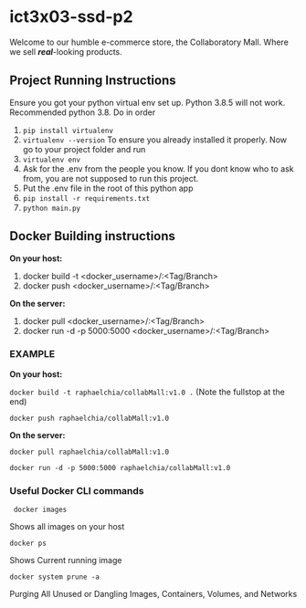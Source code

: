 # ict3x03-ssd-p2
Welcome to our humble e-commerce store, the Collaboratory Mall. Where we sell _**real**_-looking products.

## Project Running Instructions
Ensure you got your python virtual env set up.
Python 3.8.5 will not work. Recommended python 3.8.
Do in order 
1. ` pip install virtualenv `
1. ` virtualenv --version ` To ensure you already installed it properly.
Now go to your project folder and run
1. ` virtualenv env `
1. Ask for the .env from the people you know. If you dont know who to ask from, you are not supposed to run this project.
1. Put the .env file in the root of this python app
1. ` pip install -r requirements.txt `
1. ` python main.py `


## Docker Building instructions
**On your host:**
1. docker build -t <docker_username>/<anyName>:<Tag/Branch>
1. docker push <docker_username>/<anyName>:<Tag/Branch>

**On the server:**
1. docker pull <docker_username>/<anyName>:<Tag/Branch>
1. docker run -d -p 5000:5000 <docker_username>/<anyName>:<Tag/Branch>


### **EXAMPLE**

**On your host:**

`docker build -t raphaelchia/collabMall:v1.0 .` (Note the fullstop at the end)

`docker push raphaelchia/collabMall:v1.0`

**On the server:**

`docker pull raphaelchia/collabMall:v1.0`

`docker run -d -p 5000:5000 raphaelchia/collabMall:v1.0`

### Useful Docker CLI commands
` docker images`

Shows all images on your host

` docker ps `

Shows Current running image

`docker system prune -a`

Purging All Unused or Dangling Images, Containers, Volumes, and Networks

